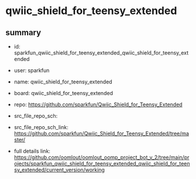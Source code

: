 # qwiic_shield_for_teensy_extended
 
## summary 
* id: sparkfun_qwiic_shield_for_teensy_extended_qwiic_shield_for_teensy_extended
* user: sparkfun
* name: qwiic_shield_for_teensy_extended
* board: qwiic_shield_for_teensy_extended
* repo: https://github.com/sparkfun/Qwiic_Shield_for_Teensy_Extended



* src_file_repo_sch: 
* src_file_repo_sch_link: https://github.com/sparkfun/Qwiic_Shield_for_Teensy_Extended/tree/master/
* full details link: https://github.com/oomlout/oomlout_oomp_project_bot_v_2/tree/main/projects/sparkfun_qwiic_shield_for_teensy_extended_qwiic_shield_for_teensy_extended/current_version/working  








